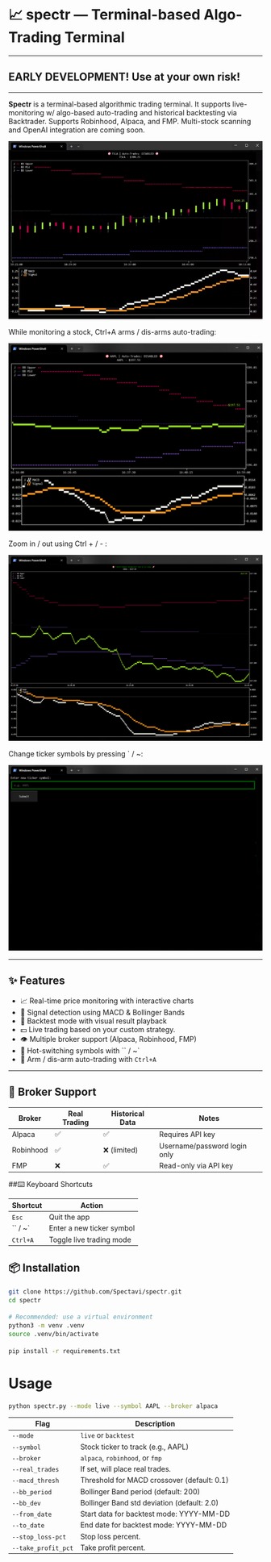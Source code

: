 # 📈 spectr — Terminal-based Algo-Trading Terminal

---

## EARLY DEVELOPMENT! Use at your own risk!

---

**Spectr** is a terminal-based algorithmic trading terminal. It supports live-monitoring w/ algo-based auto-trading and historical backtesting via Backtrader. Supports Robinhood, Alpaca, and FMP. Multi-stock scanning and OpenAI integration are coming soon. 

![Example GIF](res/example_candles.gif)

While monitoring a stock, Ctrl+A arms / dis-arms auto-trading:

![Example 1](res/example1.png)

Zoom in / out using Ctrl + / - :

![Example 2](res/example2.png)

Change ticker symbols by pressing ` / ~:

![Example 3](res/example3.png)



---

## ✨ Features

- 📈 Real-time price monitoring with interactive charts
- 🧠 Signal detection using MACD & Bollinger Bands
- 🔁 Backtest mode with visual result playback
- 💵 Live trading based on your custom strategy.
- 👁️ Multiple broker support (Alpaca, Robinhood, FMP)
- 🔄 Hot-switching symbols with `` / ~`
- 🤖 Arm / dis-arm auto-trading with `Ctrl+A`

---

## 🤝 Broker Support

| Broker    | Real Trading | Historical Data | Notes                        |
| --------- | ------------ | --------------- | ---------------------------- |
| Alpaca    | ✅            | ✅               | Requires API key             |
| Robinhood | ✅            | ❌ (limited)     | Username/password login only |
| FMP       | ❌            | ✅               | Read-only via API key        |


##⌨️ Keyboard Shortcuts

| Shortcut | Action                    |
|----------| ------------------------- |
| `Esc`    | Quit the app              |
| `` / ~`      | Enter a new ticker symbol |
| `Ctrl+A` | Toggle live trading mode  |


## 📦 Installation

```bash
git clone https://github.com/Spectavi/spectr.git
cd spectr

# Recommended: use a virtual environment
python3 -m venv .venv
source .venv/bin/activate

pip install -r requirements.txt
```
# Usage
```bash
python spectr.py --mode live --symbol AAPL --broker alpaca
```


| Flag               | Description                                 |
|--------------------|---------------------------------------------|
| `--mode`           | `live` or `backtest`                        |
| `--symbol`         | Stock ticker to track (e.g., AAPL)          |
| `--broker`         | `alpaca`, `robinhood`, or `fmp`             |
| `--real_trades`    | If set, will place real trades.             |
| `--macd_thresh`    | Threshold for MACD crossover (default: 0.1) |
| `--bb_period`      | Bollinger Band period (default: 200)        |
| `--bb_dev`         | Bollinger Band std deviation (default: 2.0) |
| `--from_date`      | Start data for backtest mode: YYYY-MM-DD    |
| `--to_date`        | End date for backtest mode: YYYY-MM-DD      |
| `--stop_loss-pct`  | Stop loss percent.                          |
| `--take_profit_pct` | Take profit percent.                        |

